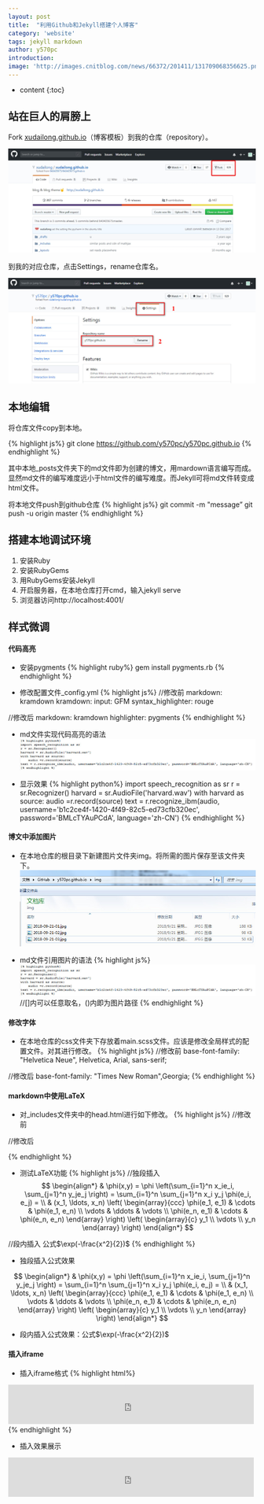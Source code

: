 ```yaml
---
layout: post
title:  "利用Github和Jekyll搭建个人博客"
category: 'website'
tags: jekyll markdown 
author: y570pc
introduction: 
image: 'http://images.cnitblog.com/news/66372/201411/131709068356625.png'
---
```


* content
{:toc}

## 站在巨人的肩膀上
Fork [xudailong.github.io](https://github.com/xudailong/xudailong.github.io)（博客模板）到我的仓库（repository）。

![01](/img/2018-09-21-01.jpg)

到我的对应仓库，点击Settings，rename仓库名。

![02](/img/2018-09-21-02.jpg)

## 本地编辑
将仓库文件copy到本地。

{% highlight js%}
git clone https://github.com/y570pc/y570pc.github.io
{% endhighlight %}

其中本地_posts文件夹下的md文件即为创建的博文，用mardown语言编写而成。显然md文件的编写难度远小于html文件的编写难度。而Jekyll可将md文件转变成html文件。

将本地文件push到github仓库
{% highlight js%}
git commit -m "message”
git push -u origin master
{% endhighlight %}

## 搭建本地调试环境
1. 安装Ruby 
2. 安装RubyGems
3. 用RubyGems安装Jekyll
4. 开启服务器，在本地仓库打开cmd，输入jekyll serve
5. 浏览器访问http://localhost:4001/ 


## 样式微调
#### 代码高亮
* 安装pygments
{% highlight ruby%}
gem install pygments.rb
{% endhighlight %}

* 修改配置文件_config.yml
{% highlight js%}
//修改前
markdown: kramdown
kramdown:
  input: GFM
  syntax_highlighter: rouge
  
//修改后
markdown: kramdown
highlighter: pygments
{% endhighlight %}

* md文件实现代码高亮的语法
![03](/img/2018-09-21-03.jpg)

* 显示效果
{% highlight python%}
import speech_recognition as sr
r = sr.Recognizer()
harvard = sr.AudioFile('harvard.wav')
with harvard as source:
    audio =r.record(source)
text = r.recognize_ibm(audio, username='b1c2ce4f-1420-4f49-82c5-ed73cfb320ec', password='BMLcTYAuPCdA', language='zh-CN')
{% endhighlight %}

#### 博文中添加图片
* 在本地仓库的根目录下新建图片文件夹img。将所需的图片保存至该文件夹下。
![04](/img/2018-09-21-04.jpg)

* md文件引用图片的语法
{% highlight js%}
![03](/img/2018-09-21-03.jpg) //[]内可以任意取名，()内即为图片路径
{% endhighlight %}

#### 修改字体
* 在本地仓库的css文件夹下存放着main.scss文件。应该是修改全局样式的配置文件。对其进行修改。
{% highlight js%}
//修改前
base-font-family: "Helvetica Neue", Helvetica, Arial, sans-serif;
  
//修改后
base-font-family: "Times New Roman",Georgia;
{% endhighlight %}

#### markdown中使用LaTeX
* 对_includes文件夹中的head.html进行如下修改。
{% highlight js%}
//修改前
<script type="text/x-mathjax-config">
    MathJax.Hub.Config({
    tex2jax: { inlineMath: [["$","$"],["\\(","\\)"]] },
    "HTML-CSS": {
      linebreaks: { automatic: true, width: "container" }
    }
});
</script>
<script type="text/javascript"
  src="https://cdnjs.cloudflare.com/ajax/libs/mathjax/2.7.1/MathJax.js?config=TeX-AMS-MML_HTMLorMML">
</script>

  
//修改后
<script type="text/x-mathjax-config"> MathJax.Hub.Config({ TeX: { equationNumbers: { autoNumber: "all" } } }); </script>
<script type="text/x-mathjax-config">
    MathJax.Hub.Config({
        tex2jax: {
             inlineMath: [ ['$','$'], ["\\(","\\)"] ],
             processEscapes: true
           }
         });
</script>
<script src="https://cdn.mathjax.org/mathjax/latest/MathJax.js?config=TeX-AMS-MML_HTMLorMML" type="text/javascript"></script>
{% endhighlight %}

* 测试LaTeX功能
{% highlight js%}
//独段插入
$$
\begin{align*}
  & \phi(x,y) = \phi \left(\sum_{i=1}^n x_ie_i, \sum_{j=1}^n y_je_j \right)
  = \sum_{i=1}^n \sum_{j=1}^n x_i y_j \phi(e_i, e_j) = \\
  & (x_1, \ldots, x_n) \left( \begin{array}{ccc}
      \phi(e_1, e_1) & \cdots & \phi(e_1, e_n) \\
      \vdots & \ddots & \vdots \\
      \phi(e_n, e_1) & \cdots & \phi(e_n, e_n)
    \end{array} \right)
  \left( \begin{array}{c}
      y_1 \\
      \vdots \\
      y_n
    \end{array} \right)
\end{align*}
$$
  
//段内插入
公式$\exp(-\frac{x^2}{2})$
{% endhighlight %}

* 独段插入公式效果

$$
\begin{align*}
  & \phi(x,y) = \phi \left(\sum_{i=1}^n x_ie_i, \sum_{j=1}^n y_je_j \right)
  = \sum_{i=1}^n \sum_{j=1}^n x_i y_j \phi(e_i, e_j) = \\
  & (x_1, \ldots, x_n) \left( \begin{array}{ccc}
      \phi(e_1, e_1) & \cdots & \phi(e_1, e_n) \\
      \vdots & \ddots & \vdots \\
      \phi(e_n, e_1) & \cdots & \phi(e_n, e_n)
    \end{array} \right)
  \left( \begin{array}{c}
      y_1 \\
      \vdots \\
      y_n
    \end{array} \right)
\end{align*}
$$

* 段内插入公式效果：公式$\exp(-\frac{x^2}{2})$

#### 插入iframe
* 插入iframe格式
{% highlight html%}
<iframe src="https://music.163.com/outchain/player?type=3&id=794070604&auto=0&height=66" width="500px" height="80px" frameborder="0" scrolling="no"> </iframe>
{% endhighlight %}

* 插入效果展示
<iframe src="https://music.163.com/outchain/player?type=3&id=794070604&auto=0&height=66" width="500px" height="80px" frameborder="0" scrolling="no"> </iframe>

